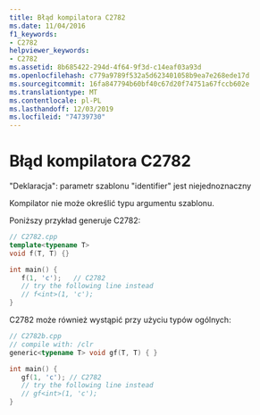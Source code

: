 ```yaml
---
title: Błąd kompilatora C2782
ms.date: 11/04/2016
f1_keywords:
- C2782
helpviewer_keywords:
- C2782
ms.assetid: 8b685422-294d-4f64-9f3d-c14eaf03a93d
ms.openlocfilehash: c779a9789f532a5d623401058b9ea7e268ede17d
ms.sourcegitcommit: 16fa847794b60bf40c67d20f74751a67fccb602e
ms.translationtype: MT
ms.contentlocale: pl-PL
ms.lasthandoff: 12/03/2019
ms.locfileid: "74739730"
---
```

# <a name="compiler-error-c2782"></a>Błąd kompilatora C2782

"Deklaracja": parametr szablonu "identifier" jest niejednoznaczny

Kompilator nie może określić typu argumentu szablonu.

Poniższy przykład generuje C2782:

```cpp
// C2782.cpp
template<typename T>
void f(T, T) {}

int main() {
   f(1, 'c');   // C2782
   // try the following line instead
   // f<int>(1, 'c');
}
```

C2782 może również wystąpić przy użyciu typów ogólnych:

```cpp
// C2782b.cpp
// compile with: /clr
generic<typename T> void gf(T, T) { }

int main() {
   gf(1, 'c'); // C2782
   // try the following line instead
   // gf<int>(1, 'c');
}
```
